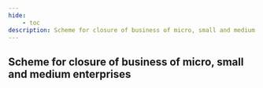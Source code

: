 ```yaml
---
hide:
    - toc
description: Scheme for closure of business of micro, small and medium enterprises
---
```


## Scheme for closure of business of micro, small and medium enterprises
